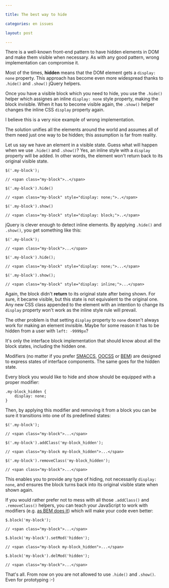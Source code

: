 ```yaml
---

title: The best way to hide

categories: en issues

layout: post

---
```

There is a well-known front-end pattern to have hidden elements in DOM and make them
visible when necessary. As with any good pattern, wrong implementation can compromise it.

Most of the times, **hidden** means that the DOM element gets a `display: none` property.
This approach has become even more widespread thanks to `.hide()` and `.show()` jQuery helpers.

Once you have a visible block which you need to hide, you use the `.hide()` helper which assignes
an inline `display: none` style property, making the block invisible. When it has to
become visible again, the `.show()` helper changes the inline CSS `display` property again.

I believe this is a very nice example of wrong implementation.

The solution unifies all the elements around the world and assumes all of them need
just one way to be hidden; this assumption is far from reality.

Let us say we have an element in a visible state. Guess what will happen when we use `.hide()` and `.show()`?
Yes, an inline style with a `display` property will be added.
In other words, the element won't return back to its original visible state.

```
$('.my-block');

// <span class="my-block">..</span>

$('.my-block').hide()

// <span class="my-block" style="display: none;">..</span>

$('.my-block').show()

// <span class="my-block" style="display: block;">..</span>

```

jQuery is clever enough to detect inline elements. By applying `.hide()` and
`.show()`, you get something like this:

```
$('.my-block');

// <span class="my-block">...</span>

$('.my-block').hide();

// <span class="my-block" style="display: none;">...</span>

$('.my-block').show();

// <span class="my-block" style="display: inline;">...</span>

```

Again, the block didn't **return** to its original state after being shown. For
sure, it became visible, but this state is not equivalent to the original one.
Any new CSS class appended to the element with an intention to change its
`display` property won't work as the inline style rule will prevail.

The other problem is that setting `display` property to `none` doesn't always
work for making an element invisible. Maybe for some reason it has to be hidden
from a user with `left: -9999px`?

It's only the interface block implementation that should know about all the
block states, including the hidden one.

Modifiers (no matter if you prefer [SMACCS](http://smacss.com/),
[OOCSS](http://oocss.org/) or [BEM](http://bem.info/)) are designed to express
states of interface components. The same goes for the hidden state.

Every block you would like to hide and show should be equipped with a proper
modifier:

```
.my-block_hidden {
    display: none;
}
```

Then, by applying this modifier and removing it from a block you can be sure it
transitions into one of its predefined states:

```
$('.my-block');

// <span class="my-block">...</span>

$('.my-block').addClass('my-block_hidden');

// <span class="my-block my-block_hidden">...</span>

$('.my-block').removeClass('my-block_hidden');

// <span class="my-block">...</span>
```

This enables you to provide any type of hiding, not necessarily `display: none`,
and ensures the block turns back into its original visible state when shown again.

If you would rather prefer not to mess with all those `.addClass()` and `.removeClass()`
helpers, you can teach your JavaScript to work with modifiers (e.g. [as
BEM does
it](https://github.com/varya/bem-js-tutorial/blob/master/02-Modifiers.md)) which
will make your code even better:

```
$.block('my-block');

// <span class="my-block">...</span>

$.block('my-block').setMod('hidden');

// <span class="my-block my-block_hidden">...</span>

$.block('my-block').delMod('hidden');

// <span class="my-block">...</span>
```

That's all. From now on you are not allowed to use `.hide()` and `.show()`.
Even for prototyping :-)
